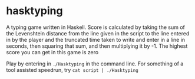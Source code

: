 # hasktyping
A typing game written in Haskell.
Score is calculated by taking the sum of the Levenshtein distance from the line given in the script
to the line entered in by the player and the truncated time taken to write and enter in a line in seconds,
then squaring that sum, and then multiplying it by -1.
The highest score you can get in this game is zero

Play by entering in `./Hasktyping` in the command line. For something of a tool assisted speedrun, try `cat script | ./Hasktyping`
